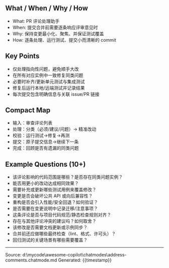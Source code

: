 ## What / When / Why / How

- What: PR 评论处理助手
- When: 提交合并前需要逐条响应评审意见时
- Why: 保持变更最小化、聚焦、并保证测试覆盖
- How: 逐条处理、运行测试、提交小而清晰的 commit

## Key Points

- 仅处理指向性问题，避免顺手大改
- 在所有对应实例中一致修复同类问题
- 必要时补齐/更新单元测试与集成测试
- 修复后运行本地/远端测试并记录结果
- 每次提交包含明确信息与关联 issue/PR 链接

## Compact Map

- 输入：审查评论列表
- 处理：分类（必须/建议/问题）→ 精准改动
- 校验：运行测试→修复→再测
- 提交：原子提交信息→继续下一条
- 完成：回顾是否有遗漏的同类问题

## Example Questions (10+)

- 该评论影响的代码范围是哪些？是否存在同类问题实例？
- 能否用更小的改动达成相同效果？
- 需要补充或更新哪些测试用例来覆盖修改？
- 变更是否会破坏公共 API 或向后兼容性？
- 重构是否会引入性能/安全回退？如何验证？
- 是否需要在变更说明中记录迁移/注意事项？
- 这条评论是否与项目代码规范/静态检查规则对齐？
- 存在与其他评论冲突的建议吗？如何取舍？
- 该修改是否需要文档更新或示例同步？
- 合并前还应做哪些最终检查（lint、格式、许可头）？
- 回归测试的关键场景有哪些需要覆盖？

---
Source: d:\mycode\awesome-copilot\chatmodes\address-comments.chatmode.md
Generated: {{timestamp}}
